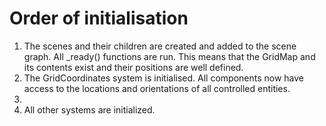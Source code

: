 # Order of initialisation

1. The scenes and their children are created and added to the scene graph. All
   \_ready() functions are run. This means that the GridMap and its contents
   exist and their positions are well defined.
2. The GridCoordinates system is initialised. All components now have access to
   the locations and orientations of all controlled entities.
3. <removed>
4. All other systems are initialized.

